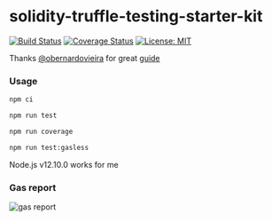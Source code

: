 # solidity-truffle-testing-starter-kit

[![Build Status][travis-image]][travis-url]
[![Coverage Status][coveralls-image]][coveralls-url]
[![License: MIT][license-image]][license-url]

Thanks [@obernardovieira](https://github.com/obernardovieira) for great [guide](https://forum.openzeppelin.com/t/test-smart-contracts-like-a-rockstar/1001)

### Usage

```sh
npm ci

npm run test

npm run coverage

npm run test:gasless
```

Node.js v12.10.0 works for me

### Gas report

![gas report](https://user-images.githubusercontent.com/31797554/83819083-a08a1100-a6d1-11ea-839f-ac0d0861e0e6.png)

[travis-image]: https://travis-ci.org/yegorzaremba/solidity-truffle-testing-starter-kit.svg?branch=master
[travis-url]: https://travis-ci.org/yegorzaremba/solidity-truffle-testing-starter-kit
[coveralls-image]: https://coveralls.io/repos/github/YegorZaremba/solidity-truffle-testing-starter-kit/badge.svg?branch=master
[coveralls-url]: https://coveralls.io/github/YegorZaremba/solidity-truffle-testing-starter-kit?branch=master
[license-image]: https://img.shields.io/badge/License-MIT-yellow.svg
[license-url]: https://opensource.org/licenses/MIT
